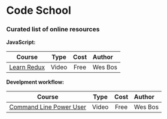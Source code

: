 # Code School
### Curated list of online resources 



**JavaScript:**

| Course                                                          | Type      | Cost          | Author        |
| --------------------------------------------------------------- |-----------|:-------------:|:--------------|
| [Learn Redux](https://learnredux.com/)                          | Video     | Free          | Wes Bos       |




**Develpment workflow:**

| Course                                                          | Type      | Cost          | Author        |
| --------------------------------------------------------------- |-----------|:-------------:|:--------------|
| [Command Line Power User](https://commandlinepoweruser.com/)    | Video     | Free          | Wes Bos       |
